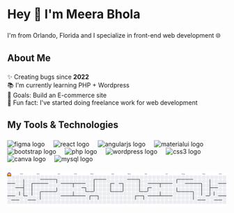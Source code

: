 <h1 align="left">Hey 👋 I'm Meera Bhola</h1>

###

<p align="left">I'm from Orlando, Florida and I specialize in front-end web development 🌐</p>

###

<h2 align="left">About Me</h2>

###

<p align="left">✨ Creating bugs since <b>2022</b><br>📚 I'm currently learning PHP + Wordpress<br>🎯 Goals: Build an E-commerce site <br>🎲 Fun fact: I've started doing freelance work for web development</p>

###

<h2 align="left">My Tools & Technologies</h2>

###

<div align="left">
  <img src="https://cdn.jsdelivr.net/gh/devicons/devicon/icons/figma/figma-original.svg" height="40" alt="figma logo"  />
  <img width="12" />
  <img src="https://cdn.jsdelivr.net/gh/devicons/devicon/icons/react/react-original.svg" height="40" alt="react logo"  />
  <img width="12" />
  <img src="https://cdn.jsdelivr.net/gh/devicons/devicon/icons/angularjs/angularjs-original.svg" height="40" alt="angularjs logo"  />
  <img width="12" />
  <img src="https://cdn.jsdelivr.net/gh/devicons/devicon/icons/materialui/materialui-original.svg" height="40" alt="materialui logo"  />
  <img width="12" />
  <img src="https://cdn.jsdelivr.net/gh/devicons/devicon/icons/bootstrap/bootstrap-original.svg" height="40" alt="bootstrap logo"  />
  <img width="12" />
  <img src="https://cdn.jsdelivr.net/gh/devicons/devicon/icons/php/php-original.svg" height="40" alt="php logo"  />
  <img width="12" />
  <img src="https://cdn.jsdelivr.net/gh/devicons/devicon/icons/wordpress/wordpress-original.svg" height="40" alt="wordpress logo"  />
  <img width="12" />
  <img src="https://cdn.jsdelivr.net/gh/devicons/devicon/icons/css3/css3-original.svg" height="40" alt="css3 logo"  />
  <img width="12" />
  <img src="https://cdn.jsdelivr.net/gh/devicons/devicon/icons/canva/canva-original.svg" height="40" alt="canva logo"  />
  <img width="12" />
  <img src="https://cdn.jsdelivr.net/gh/devicons/devicon/icons/mysql/mysql-original.svg" height="40" alt="mysql logo"  />
</div>

###

<picture>
  <source media="(prefers-color-scheme: dark)" srcset="https://raw.githubusercontent.com/meera-develops/meera-develops/output/pacman-contribution-graph-dark.svg">
  <source media="(prefers-color-scheme: light)" srcset="https://raw.githubusercontent.com/meera-develops/meera-develops/output/pacman-contribution-graph.svg">
  <img alt="pacman contribution graph" src="https://raw.githubusercontent.com/meera-develops/meera-develops/output/pacman-contribution-graph.svg">
</picture>

###
